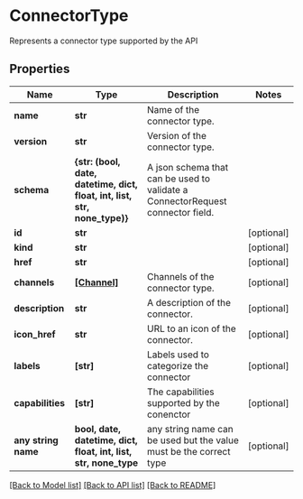 # ConnectorType

Represents a connector type supported by the API

## Properties
Name | Type | Description | Notes
------------ | ------------- | ------------- | -------------
**name** | **str** | Name of the connector type. | 
**version** | **str** | Version of the connector type. | 
**schema** | **{str: (bool, date, datetime, dict, float, int, list, str, none_type)}** | A json schema that can be used to validate a ConnectorRequest connector field. | 
**id** | **str** |  | [optional] 
**kind** | **str** |  | [optional] 
**href** | **str** |  | [optional] 
**channels** | [**[Channel]**](Channel.md) | Channels of the connector type. | [optional] 
**description** | **str** | A description of the connector. | [optional] 
**icon_href** | **str** | URL to an icon of the connector. | [optional] 
**labels** | **[str]** | Labels used to categorize the connector | [optional] 
**capabilities** | **[str]** | The capabilities supported by the conenctor | [optional] 
**any string name** | **bool, date, datetime, dict, float, int, list, str, none_type** | any string name can be used but the value must be the correct type | [optional]

[[Back to Model list]](../README.md#documentation-for-models) [[Back to API list]](../README.md#documentation-for-api-endpoints) [[Back to README]](../README.md)


